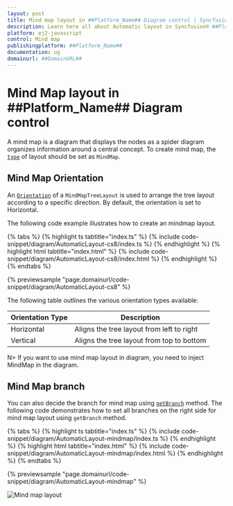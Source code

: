 ```yaml
---
layout: post
title: Mind map layout in ##Platform_Name## Diagram control | Syncfusion®
description: Learn here all about Automatic layout in Syncfusion® ##Platform_Name## Diagram control of Syncfusion Essential® JS 2 and more.
platform: ej2-javascript
control: Mind map 
publishingplatform: ##Platform_Name##
documentation: ug
domainurl: ##DomainURL##
---
```


# Mind Map layout in ##Platform_Name## Diagram control

A mind map is a diagram that displays the nodes as a spider diagram organizes information around a central concept. To create mind map, the [`type`](../api/diagram/layoutModel/#type) of layout should be set as `MindMap`.

## Mind Map Orientation

An [`Orientation`](../api/diagram/orientation) of a `MindMapTreeLayout` is used to arrange the tree layout according to a specific direction. By default, the orientation is set to Horizontal. 

The following code example illustrates how to create an mindmap layout.

{% tabs %}
{% highlight ts tabtitle="index.ts" %}
{% include code-snippet/diagram/AutomaticLayout-cs8/index.ts %}
{% endhighlight %}
{% highlight html tabtitle="index.html" %}
{% include code-snippet/diagram/AutomaticLayout-cs8/index.html %}
{% endhighlight %}
{% endtabs %}
        
{% previewsample "page.domainurl/code-snippet/diagram/AutomaticLayout-cs8" %}


The following table outlines the various orientation types available:

|Orientation Type |Description|
| -------- | ----------- |
|Horizontal|Aligns the tree layout from left to right|
|Vertical|Aligns the tree layout from top to bottom|

N> If you want to use mind map layout in diagram, you need to inject MindMap in the diagram.

## Mind Map branch

You can also decide the branch for mind map using [`getBranch`](../api/diagram/layoutModel/#getbranch) method. The following code demonstrates how to set all branches on the right side for mind map layout using `getBranch` method.

{% tabs %}
{% highlight ts tabtitle="index.ts" %}
{% include code-snippet/diagram/AutomaticLayout-mindmap/index.ts %}
{% endhighlight %}
{% highlight html tabtitle="index.html" %}
{% include code-snippet/diagram/AutomaticLayout-mindmap/index.html %}
{% endhighlight %}
{% endtabs %}
        
{% previewsample "page.domainurl/code-snippet/diagram/AutomaticLayout-mindmap" %}

![Mind map layout](../images//mindmap.png)